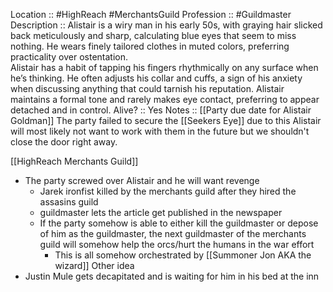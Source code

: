 Location :: #HighReach #MerchantsGuild
Profession :: #Guildmaster
Description :: Alistair is a wiry man in his early 50s, with graying hair slicked back meticulously and sharp, calculating blue eyes that seem to miss nothing. He wears finely tailored clothes in muted colors, preferring practicality over ostentation.<br>Alistair has a habit of tapping his fingers rhythmically on any surface when he’s thinking. He often adjusts his collar and cuffs, a sign of his anxiety when discussing anything that could tarnish his reputation. Alistair maintains a formal tone and rarely makes eye contact, preferring to appear detached and in control.
Alive? :: Yes
Notes :: [[Party due date for Alistair Goldman]] The party failed to secure the [[Seekers Eye]] due to this Alistair will most likely not want to work with them in the future but we shouldn't close the door right away. 

[[HighReach Merchants Guild]]
- The party screwed over Alistair and he will want revenge
	- Jarek ironfist killed by the merchants guild after they hired the assasins guild 
	- guildmaster lets the article get published in the newspaper 
	- If the party somehow is able to either kill the guildmaster or depose of him as the guildmaster, the next guildmaster of the merchants guild will somehow help the orcs/hurt the humans in the war effort 
		- This is all somehow orchestrated by [[Summoner Jon AKA the wizard]] 
Other idea
- Justin Mule gets decapitated and is waiting for him in his bed at the inn